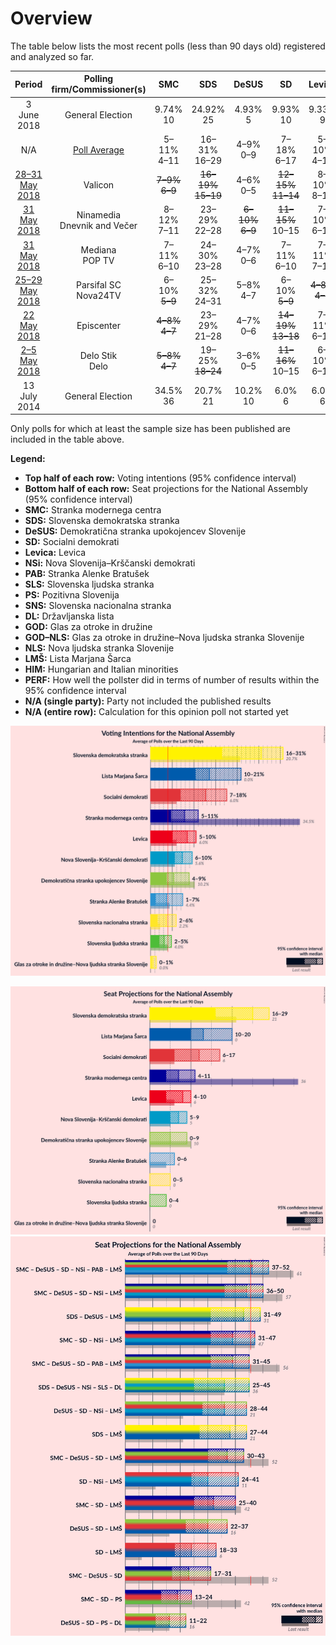 # Overview

The table below lists the most recent polls (less than 90 days old) registered and analyzed so far.

| Period                                       | Polling firm/Commissioner(s)     | SMC                                             | SDS                                                 | DeSUS                                            | SD                                                  | Levica                                          | NSi             | PAB                                             | SLS           | PS           | SNS                                           | DL           | GOD          | GOD–NLS      | NLS          | LMŠ                                                 | HIM          | PERF             |
|:--------------------------------------------:|:--------------------------------:|:-----------------------------------------------:|:---------------------------------------------------:|:------------------------------------------------:|:---------------------------------------------------:|:-----------------------------------------------:|:---------------:|:-----------------------------------------------:|:-------------:|:------------:|:---------------------------------------------:|:------------:|:------------:|:------------:|:------------:|:---------------------------------------------------:|:------------:|:----------------:|
| 3 June 2018                                  | General Election                 | 9.74% <br> 10                                   | 24.92% <br> 25                                      | 4.93% <br> 5                                     | 9.93% <br> 10                                       | 9.33% <br> 9                                    | 7.16% <br> 7    | 5.11% <br> 5                                    | 2.62% <br> 0  | N/A <br> N/A | 4.17% <br> 4                                  | N/A <br> N/A | N/A <br> N/A | 0.24% <br> 0 | N/A <br> N/A | 12.60% <br> 13                                      | N/A <br> N/A | N/A              |
| N/A                                          | [Poll Average](average.html)     | 5–11% <br> 4–11                                 | 16–31% <br> 16–29                                   | 4–9% <br> 0–9                                    | 7–18% <br> 6–17                                     | 5–10% <br> 4–10                                 | 6–10% <br> 5–9  | 1–7% <br> 0–6                                   | 2–5% <br> 0–4 | N/A <br> N/A | 2–6% <br> 0–5                                 | N/A <br> N/A | N/A <br> N/A | 0–1% <br> 0  | N/A <br> N/A | 10–21% <br> 10–20                                   | N/A <br> N/A | 11/11 <br> 11/11 |
| [28–31 May 2018](2018-05-31-Valicon.html)    | Valicon                          | <strike>7–9%</strike> <br> <strike>6–9</strike> | <strike>16–19%</strike> <br> <strike>15–19</strike> | 4–6% <br> 0–5                                    | <strike>12–15%</strike> <br> <strike>11–14</strike> | 8–10% <br> 8–10                                 | 6–8% <br> 6–8   | 4–5% <br> 0–5                                   | 2–4% <br> 0   | N/A <br> N/A | 3–5% <br> 0–4                                 | N/A <br> N/A | N/A <br> N/A | 0–1% <br> 0  | N/A <br> N/A | 11–14% <br> 10–13                                   | N/A <br> N/A | 8/11 <br> 8/11   |
| [31 May 2018](2018-05-31-Ninamedia.html)     | Ninamedia <br> Dnevnik and Večer | 8–12% <br> 7–11                                 | 23–29% <br> 22–28                                   | <strike>6–10%</strike> <br> <strike>6–9</strike> | <strike>11–15%</strike> <br> 10–15                  | 7–10% <br> 6–10                                 | 6–9% <br> 5–8   | 2–5% <br> <strike>0–4</strike>                  | 3–5% <br> 0–5 | N/A <br> N/A | 2–5% <br> 0–4                                 | N/A <br> N/A | N/A <br> N/A | N/A <br> N/A | N/A <br> N/A | 10–14% <br> 9–13                                    | N/A <br> N/A | 8/10 <br> 8/10   |
| [31 May 2018](2018-05-31-Mediana.html)       | Mediana <br> POP TV              | 7–11% <br> 6–10                                 | 24–30% <br> 23–28                                   | 4–7% <br> 0–6                                    | 7–11% <br> 6–10                                     | 7–11% <br> 7–10                                 | 5–8% <br> 5–7   | 5–8% <br> 4–7                                   | 2–4% <br> 0–3 | N/A <br> N/A | 3–6% <br> 0–5                                 | N/A <br> N/A | N/A <br> N/A | N/A <br> N/A | N/A <br> N/A | 11–15% <br> 10–14                                   | N/A <br> N/A | 10/10 <br> 10/10 |
| [25–29 May 2018](2018-05-29-ParsifalSC.html) | Parsifal SC <br> Nova24TV        | 6–10% <br> <strike>5–9</strike>                 | 25–32% <br> 24–31                                   | 5–8% <br> 4–7                                    | 6–10% <br> <strike>5–9</strike>                     | <strike>4–8%</strike> <br> <strike>4–7</strike> | 6–10% <br> 5–9  | <strike>1–3%</strike> <br> <strike>0</strike>   | 2–5% <br> 0–4 | N/A <br> N/A | 3–7% <br> 0–6                                 | N/A <br> N/A | N/A <br> N/A | N/A <br> N/A | N/A <br> N/A | 12–18% <br> 11–16                                   | N/A <br> N/A | 8/10 <br> 6/10   |
| [22 May 2018](2018-05-22-Episcenter.html)    | Episcenter                       | <strike>4–8%</strike> <br> <strike>4–7</strike> | 23–29% <br> 21–28                                   | 4–7% <br> 0–6                                    | <strike>14–19%</strike> <br> <strike>13–18</strike> | 7–11% <br> 6–10                                 | 6–10% <br> 6–10 | <strike>2–4%</strike> <br> <strike>0–4</strike> | 2–4% <br> 0–3 | N/A <br> N/A | <strike>1–3%</strike> <br> <strike>0</strike> | N/A <br> N/A | N/A <br> N/A | N/A <br> N/A | N/A <br> N/A | 12–17% <br> 12–17                                   | N/A <br> N/A | 6/10 <br> 6/10   |
| [2–5 May 2018](2018-05-05-DeloStik.html)     | Delo Stik <br> Delo              | <strike>5–8%</strike> <br> <strike>4–7</strike> | 19–25% <br> <strike>18–24</strike>                  | 3–6% <br> 0–5                                    | <strike>11–16%</strike> <br> 10–15                  | 6–10% <br> 6–10                                 | 6–9% <br> 5–9   | 3–5% <br> 0–5                                   | 2–4% <br> 0–4 | N/A <br> N/A | 2–4% <br> <strike>0</strike>                  | N/A <br> N/A | N/A <br> N/A | 0–1% <br> 0  | N/A <br> N/A | <strike>17–22%</strike> <br> <strike>16–22</strike> | N/A <br> N/A | 8/11 <br> 7/11   |
| 13 July 2014                                 | General Election                 | 34.5% <br> 36                                   | 20.7% <br> 21                                       | 10.2% <br> 10                                    | 6.0% <br> 6                                         | 6.0% <br> 6                                     | 5.6% <br> 5     | 4.4% <br> 4                                     | 4.0% <br> 0   | 3.0% <br> 0  | 2.2% <br> 0                                   | 0.6% <br> 0  | 0.0% <br> 0  | 0.0% <br> 0  | 0.0% <br> 0  | 0.0% <br> 0                                         | 0.0% <br> 2  | N/A              |

Only polls for which at least the sample size has been published are included in the table above.

**Legend:**
+ **Top half of each row:** Voting intentions (95% confidence interval)
+ **Bottom half of each row:** Seat projections for the National Assembly (95% confidence interval)
+ **SMC:** Stranka modernega centra
+ **SDS:** Slovenska demokratska stranka
+ **DeSUS:** Demokratična stranka upokojencev Slovenije
+ **SD:** Socialni demokrati
+ **Levica:** Levica
+ **NSi:** Nova Slovenija–Krščanski demokrati
+ **PAB:** Stranka Alenke Bratušek
+ **SLS:** Slovenska ljudska stranka
+ **PS:** Pozitivna Slovenija
+ **SNS:** Slovenska nacionalna stranka
+ **DL:** Državljanska lista
+ **GOD:** Glas za otroke in družine
+ **GOD–NLS:** Glas za otroke in družine–Nova ljudska stranka Slovenije
+ **NLS:** Nova ljudska stranka Slovenije
+ **LMŠ:** Lista Marjana Šarca
+ **HIM:** Hungarian and Italian minorities
+ **PERF:** How well the pollster did in terms of number of results within the 95% confidence interval
+ **N/A (single party):** Party not included the published results
+ **N/A (entire row):** Calculation for this opinion poll not started yet


![Graph with voting intentions not yet produced](average.png "Voting Intentions")

![Graph with seats not yet produced](average-seats.png "Seats")
![Graph with coalitions seats not yet produced](average-coalitions-seats.png "Coalitions Seats")
